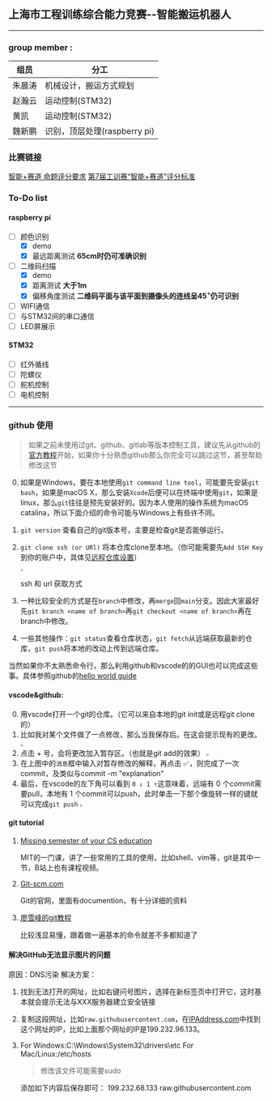 ## 上海市工程训练综合能力竞赛--智能搬运机器人
---
### group member :
组员|分工
---|---
朱晨涛|机械设计，搬运方式规划
赵瀚云|运动控制(STM32)
黄凯|运动控制(STM32)
魏新鹏|识别，顶层处理(raspberry pi)

### 比赛链接
[智能+赛道 命题评分要求](http://www.gcxl.edu.cn/new/index_file2.html)
[第7届工训赛“智能+赛道”评分标准](https://mp.weixin.qq.com/s/R4Q5RDkqcPM0G6eyYqo40w)
### To-Do list
#### raspberry pi
- [ ] 颜色识别
  - [x] demo
  - [x] 最远距离测试
   **65cm时仍可准确识别**
- [ ] 二维码扫描
  - [x] demo
  - [x] 距离测试
   **大于1m**
  - [x] 偏移角度测试
   **二维码平面与该平面到摄像头的连线呈45$^{\circ}$仍可识别**
- [ ] WIFI通信
- [ ] 与STM32间的串口通信
- [ ] LED屏展示
#### STM32
- [ ] 红外循线
- [ ] 陀螺仪
- [ ] 舵机控制
- [ ] 电机控制
---
### github 使用

> 如果之前未使用过git、github、gitlab等版本控制工具，建议先从github的[官方教程](https://guides.github.com/activities)开始，如果你十分熟悉github那么你完全可以跳过这节，甚至帮助修改这节​​ 

0. 如果是Windows，要在本地使用`git command line tool`，可能要先安装`git bash`，如果是macOS X，那么安装`Xcode`后便可以在终端中使用`git`，如果是linux，那么`git`往往是预先安装好的。因为本人使用的操作系统为macOS catalina，所以下面介绍的命令可能与Windows上有些许不同。

1. `git version` 查看自己的git版本号，主要是检查git是否能够运行。

2. `git clone ssh (or URl)` 将本仓库clone至本地。（你可能需要先`Add SSH Key`到你的账户中，具体见[远程仓库设置](https://www.liaoxuefeng.com/wiki/896043488029600/896954117292416)）

   <img src="https://s3.ax1x.com/2021/01/19/sgYn2T.png" style="zoom:30%">

   ssh 和 url 获取方式

3. 一种比较安全的方式是在`branch`中修改，再`merge`回`main`分支。因此大家最好先`git branch <name of branch>`再`git checkout <name of branch>`再在branch中修改。

4. 一些其他操作：`git status`查看仓库状态，`git fetch`从远端获取最新的仓库，`git push`将本地的改动上传到远端仓库。

当然如果你不太熟悉命令行，那么利用github和vscode的的GUI也可以完成这些事。具体参照github的[hello world guide](https://guides.github.com/activities/hello-world/)

#### vscode&github: 
0. 用vscode打开一个git的仓库。（它可以来自本地的git init或是远程git clone的）
1. 比如我对某个文件做了一点修改，那么当我保存后。在这会提示现有的更改。
   <img src="https://s3.ax1x.com/2021/01/19/sgDNW9.png" style="zoom:30%">
2. 点击 + 号，会将更改加入暂存区。（也就是git add的效果）
   <img src="https://s3.ax1x.com/2021/01/19/sgrY0f.png" style="zoom:30%">
3. 在上图中的`消息`框中输入对暂存修改的解释，再点击 :white_check_mark:，则完成了一次commit，及类似与commit -m "explanation"
4. 最后，在vscode的左下角可以看到 `0 ↓ 1 ↑`这意味着，远端有 0 个commit需要pull，本地有 1 个commit可以push，此时单击一下那个像旋转一样的键就可以完成`git push`
   <img src="https://s3.ax1x.com/2021/01/19/sgcLqI.png" style="zoom:30%">
#### git tutorial

1. [Missing semester of your CS education](https://missing.csail.mit.edu)

   MIT的一门课，讲了一些常用的工具的使用，比如shell、vim等，git是其中一节，B站上也有课程视频。

2. [Git-scm.com](https://git-scm.com)

   Git的官网，里面有documention，有十分详细的资料

3. [廖雪峰的git教程](https://www.liaoxuefeng.com/wiki/896043488029600)

   比较浅显易懂，跟着做一遍基本的命令就差不多都知道了
#### 解决GitHub无法显示图片的问题
原因：DNS污染
解决方案：
1. 找到无法打开的网址，比如右键问号图片，选择在新标签页中打开它，这时基本就会提示无法与XXX服务器建立安全链接
2. 复制这段网址，比如`raw.githubusercontent.com`，在[IPAddress.com](https://www.ipaddress.com/)中找到这个网址的IP，比如上面那个网址的IP是199.232.96.133。
3. For Windows:C:\Windows\System32\drivers\etc
   For Mac/Linux:/etc/hosts
   >修改该文件可能需要sudo

   添加如下内容后保存即可：
   199.232.68.133 raw.githubusercontent.com
